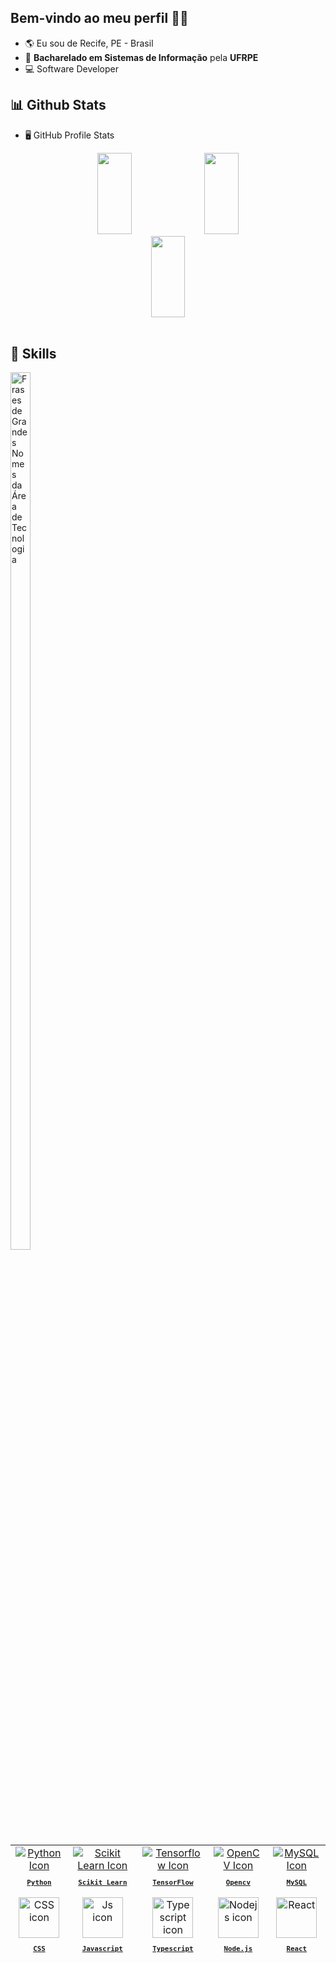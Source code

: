 <!--   👋🏽Welcome    -->

## Bem-vindo ao meu perfil 👨‍💻
-   🌎 Eu sou de Recife, PE - Brasil
-   🏫 **Bacharelado em Sistemas de Informação** pela **UFRPE**
-   💻 Software Developer

<!--   📊stats   -->
## 📊 Github Stats

-   🖥️ GitHub Profile Stats

<div align="center">
 <img height="130em" width="33%" src="https://github-readme-stats.vercel.app/api?username=notsogreatdavi&show_icons=true&theme=nord&include_all_commits=true&count_private=true"/>
 <img height="130em" width="33%" src="https://github-readme-stats.vercel.app/api/top-langs/?username=notsogreatdavi&layout=compact&theme=nord&langs_count=7"/>
 <img height="130em" width="33%" src="https://github-readme-streak-stats.herokuapp.com/?user=notsogreatdavi&theme=nord"/>
</div>
<br>

<!--   🚀skills       -->
## 🚀 Skills


<img align="left" height="60%" width="25%" alt="Frases de Grandes Nomes da Área de Tecnologia" src="https://quotes-github-readme.vercel.app/api?type=vertical" />
<table align="right" height="190em" width="50%">
  <tr>
    <td align="center">
      <a href="">
      <img src="https://skillicons.dev/icons?i=python" widht="65px" alt="Python Icon"/><br>
      <sub>
        <b>
          <pre>Python</pre>
        </b>
      </a>
    </td>
    <td align="center">
      <a href="">
      <img src="https://skillicons.dev/icons?i=sklearn" widht="65px" alt="Scikit Learn Icon"/><br>
      <sub>
        <b>
          <pre>Scikit Learn</pre>
        </b>
      </a>
    </td>
    <td align="center">
      <a href="">
      <img src="https://skillicons.dev/icons?i=tensorflow" widht="65px" alt="Tensorflow Icon"/><br>
      <sub>
        <b>
          <pre>TensorFlow</pre>
        </b>
      </a>
    </td>
      <td align="center">
      <a href="">
      <img src="https://skillicons.dev/icons?i=opencv" widht="65px" alt="OpenCV Icon"/><br>
      <sub>
        <b>
          <pre>Opencv</pre>
        </b>
      </a>
    </td>
    <td align="center">
      <a href="">
      <img src="https://skillicons.dev/icons?i=mysql" widht="65px" alt="MySQL Icon"/><br>
      <sub>
        <b>
          <pre>MySQL</pre>
        </b>
      </a>
    </td>
  </tr>
  <tr>
   <td align="center">
      <a href="https://developer.mozilla.org/pt-BR/docs/Web/CSS">
        <img src="https://skillicons.dev/icons?i=css" width="65px" alt="CSS icon"/><br/>
        <sub>
          <b>
            <pre>CSS</pre>
          </b>
        </sub>
      </a>
    </td>
    <td align="center">
      <a href="https://www.javascript.com">
      <img src="https://skillicons.dev/icons?i=js" width="65px" alt="Js icon"/><br/>
      <sub>
        <b>
          <pre>Javascript</pre>
        </b>
      </sub>
      </a>
    </td>
    <td align="center">
      <a href="https://www.typescriptlang.org/">
        <img src="https://skillicons.dev/icons?i=ts" width="65px" alt="Typescript icon"/><br/>
        <sub>
          <b>
            <pre>Typescript</pre>
          </b>
        </sub>
      </a>
    </td>
    <td align="center">
      <a href="https://nodejs.org/en">
        <img src="https://skillicons.dev/icons?i=nodejs" width="65px" alt="Nodejs icon"/><br/>
        <sub>
          <b>
            <pre>Node.js</pre>
          </b>
        </sub>
      </a>
    </td>
    <td align="center">
      <a href="https://react.dev">
      <img src="https://skillicons.dev/icons?i=react&theme=light" width="65px" alt="React"/><br/>
      <sub>
        <b>
          <pre>React</pre>
        </b>
      </sub>
      </a>
   </td>
  </tr>
  <tr>
    <td align="center">
      <a href="">
      <img src="https://skillicons.dev/icons?i=dart" widht="65px" alt="Dart Icon"/><br>
      <sub>
        <b>
          <pre>Dart</pre>
        </b>
      </a>
    </td>
    <td align="center">
      <a href="">
      <img src="https://skillicons.dev/icons?i=flutter" widht="65px" alt="Flutter Icon"/><br>
      <sub>
        <b>
          <pre>Flutter</pre>
        </b>
      </a>
    </td>
    <td align="center">
      <a href="">
      <img src="https://skillicons.dev/icons?i=supabase" widht="65px" alt="Supabase Icon"/><br>
      <sub>
        <b>
          <pre>Supabase</pre>
        </b>
      </a>
    </td>
    <td align="center">
      <a href="">
      <img src="https://skillicons.dev/icons?i=c" widht="65px" alt="C Icon"/><br>
      <sub>
        <b>
          <pre>C</pre>
        </b>
      </a>
    </td>
        <td align="center">
      <a href="">
      <img src="https://skillicons.dev/icons?i=linux" widht="65px" alt="Linux Icon"/><br>
      <sub>
        <b>
          <pre>Linux</pre>
        </b>
      </a>
    </td>
  </tr>
</table>
